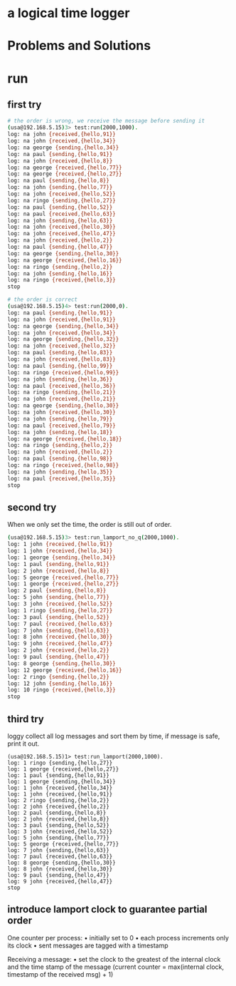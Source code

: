 # a logical time logger


# Problems and Solutions

# run
## first try
```bash
# the order is wrong, we receive the message before sending it
(usa@192.168.5.15)3> test:run(2000,1000).
log: na john {received,{hello,91}}
log: na john {received,{hello,34}}
log: na george {sending,{hello,34}}
log: na paul {sending,{hello,91}}
log: na john {received,{hello,8}}
log: na george {received,{hello,77}}
log: na george {received,{hello,27}}
log: na paul {sending,{hello,8}}
log: na john {sending,{hello,77}}
log: na john {received,{hello,52}}
log: na ringo {sending,{hello,27}}
log: na paul {sending,{hello,52}}
log: na paul {received,{hello,63}}
log: na john {sending,{hello,63}}
log: na john {received,{hello,30}}
log: na john {received,{hello,47}}
log: na john {received,{hello,2}}
log: na paul {sending,{hello,47}}
log: na george {sending,{hello,30}}
log: na george {received,{hello,16}}
log: na ringo {sending,{hello,2}}
log: na john {sending,{hello,16}}
log: na ringo {received,{hello,3}}
stop

# the order is correct
(usa@192.168.5.15)4> test:run(2000,0).
log: na paul {sending,{hello,91}}
log: na john {received,{hello,91}}
log: na george {sending,{hello,34}}
log: na john {received,{hello,34}}
log: na george {sending,{hello,32}}
log: na john {received,{hello,32}}
log: na paul {sending,{hello,83}}
log: na john {received,{hello,83}}
log: na paul {sending,{hello,99}}
log: na ringo {received,{hello,99}}
log: na john {sending,{hello,36}}
log: na paul {received,{hello,36}}
log: na ringo {sending,{hello,21}}
log: na john {received,{hello,21}}
log: na george {sending,{hello,30}}
log: na john {received,{hello,30}}
log: na john {sending,{hello,79}}
log: na paul {received,{hello,79}}
log: na john {sending,{hello,18}}
log: na george {received,{hello,18}}
log: na ringo {sending,{hello,2}}
log: na john {received,{hello,2}}
log: na paul {sending,{hello,98}}
log: na ringo {received,{hello,98}}
log: na john {sending,{hello,35}}
log: na paul {received,{hello,35}}
stop

```

## second try
When we only set the time, the order is still out of order.
```bash
(usa@192.168.5.15)3> test:run_lamport_no_q(2000,1000).
log: 1 john {received,{hello,91}}
log: 1 john {received,{hello,34}}
log: 1 george {sending,{hello,34}}
log: 1 paul {sending,{hello,91}}
log: 2 john {received,{hello,8}}
log: 5 george {received,{hello,77}}
log: 1 george {received,{hello,27}}
log: 2 paul {sending,{hello,8}}
log: 5 john {sending,{hello,77}}
log: 3 john {received,{hello,52}}
log: 1 ringo {sending,{hello,27}}
log: 3 paul {sending,{hello,52}}
log: 7 paul {received,{hello,63}}
log: 7 john {sending,{hello,63}}
log: 8 john {received,{hello,30}}
log: 9 john {received,{hello,47}}
log: 2 john {received,{hello,2}}
log: 9 paul {sending,{hello,47}}
log: 8 george {sending,{hello,30}}
log: 12 george {received,{hello,16}}
log: 2 ringo {sending,{hello,2}}
log: 12 john {sending,{hello,16}}
log: 10 ringo {received,{hello,3}}
stop
```

## third try
loggy collect all log messages and sort them by time, if message is safe, print it out.
```
(usa@192.168.5.15)1> test:run_lamport(2000,1000).
log: 1 ringo {sending,{hello,27}}
log: 1 george {received,{hello,27}}
log: 1 paul {sending,{hello,91}}
log: 1 george {sending,{hello,34}}
log: 1 john {received,{hello,34}}
log: 1 john {received,{hello,91}}
log: 2 ringo {sending,{hello,2}}
log: 2 john {received,{hello,2}}
log: 2 paul {sending,{hello,8}}
log: 2 john {received,{hello,8}}
log: 3 paul {sending,{hello,52}}
log: 3 john {received,{hello,52}}
log: 5 john {sending,{hello,77}}
log: 5 george {received,{hello,77}}
log: 7 john {sending,{hello,63}}
log: 7 paul {received,{hello,63}}
log: 8 george {sending,{hello,30}}
log: 8 john {received,{hello,30}}
log: 9 paul {sending,{hello,47}}
log: 9 john {received,{hello,47}}
stop

```



## introduce lamport clock to guarantee partial order

One counter per process:
• initially set to 0
• each process increments only its clock
• sent messages are tagged with a timestamp

Receiving a message:
• set the clock to the greatest of the internal clock and the time stamp of the message (current counter = max(internal clock, timestamp of the received msg) + 1)
